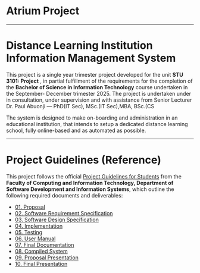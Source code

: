 # Atrium Project

---
# Distance Learning Institution Information Management System

This project is a single year trimester project developed for the unit **STU 3101: Project** , in partial fulfillment of the requirements for the completion of the **Bachelor of Science in Information Technology** course undertaken in the September- December trimester  2025.
The project is undertaken under in consultation, under supervision and with assistance from Senior Lecturer Dr. Paul Abuonji — PhD(IT Sec), MSc.(IT Sec),MBA, BSc.(CS

The system is designed to make on-boarding and administration in an educational institution, that intends to setup a dedicated distance learning school, fully online-based and as automated as possible.  

---
# Project Guidelines (Reference)

This project follows the official [Project Guidelines for Students](docs/Project%20Guidelines%20for%20Students.pdf) from the  
**Faculty of Computing and Information Technology, Department of Software Development and Information Systems**, which outline the following  required documents and deliverables:

- [01. Proposal](docs/01.%20Proposal.md)  
- [02. Software Requirement Specification](docs/02.%20Software%20Requirement%20Specification.md)  
- [03. Software Design Specification](docs/03.%20Software%20Design%20Specification.md)  
- [04. Implementation](docs/04.%20Implementation.md)  
- [05. Testing](docs/05.%20Testing.md)  
- [06. User Manual](docs/06.%20User%20Manual.md)  
- [07. Final Documentation](docs/07.%20Final%20Documentation.md)  
- [08. Compiled System](docs/08.%20Compiled%20System.md)  
- [09. Proposal Presentation](docs/09.%20Proposal%20Presentation.md)  
- [10. Final Presentation](docs/10.%20Final%20Presentation.md)  

